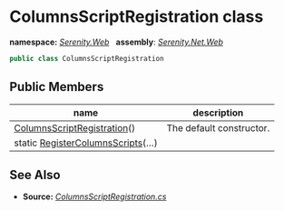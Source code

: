 # ColumnsScriptRegistration class
**namespace:** *[Serenity.Web](../README.md#serenity.web-namespace)*   **assembly**: *[Serenity.Net.Web](../README.md)*

```csharp
public class ColumnsScriptRegistration
```

## Public Members

| name | description |
| --- | --- |
| [ColumnsScriptRegistration](ColumnsScriptRegistration/ColumnsScriptRegistration.md)() | The default constructor. |
| static [RegisterColumnsScripts](ColumnsScriptRegistration/RegisterColumnsScripts.md)(…) |  |

## See Also

* **Source:** *[ColumnsScriptRegistration.cs](https://github.com/serenity-is/Serenity/blob/master/src/Serenity.Net.Web/DynamicScript/PropertyEditor/ColumnsScriptRegistration.cs)*